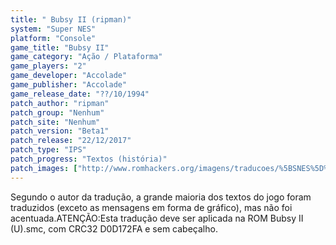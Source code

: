 ```yaml
---
title: " Bubsy II (ripman)"
system: "Super NES"
platform: "Console"
game_title: "Bubsy II"
game_category: "Ação / Plataforma"
game_players: "2"
game_developer: "Accolade"
game_publisher: "Accolade"
game_release_date: "??/10/1994"
patch_author: "ripman"
patch_group: "Nenhum"
patch_site: "Nenhum"
patch_version: "Beta1"
patch_release: "22/12/2017"
patch_type: "IPS"
patch_progress: "Textos (história)"
patch_images: ["http://www.romhackers.org/imagens/traducoes/%5BSNES%5D%20Bubsy%20II%20-%20ripman%20-%201.png","http://www.romhackers.org/imagens/traducoes/%5BSNES%5D%20Bubsy%20II%20-%20ripman%20-%202.png","http://www.romhackers.org/imagens/traducoes/%5BSNES%5D%20Bubsy%20II%20-%20ripman%20-%203.png"]
---
```

Segundo o autor da tradução, a grande maioria dos textos do jogo foram traduzidos (exceto as mensagens em forma de gráfico), mas não foi acentuada.ATENÇÃO:Esta tradução deve ser aplicada na ROM Bubsy II (U).smc, com CRC32 D0D172FA e sem cabeçalho.